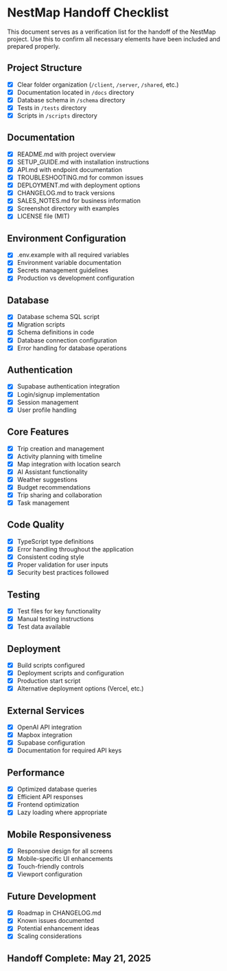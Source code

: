 # NestMap Handoff Checklist

This document serves as a verification list for the handoff of the NestMap project. Use this to confirm all necessary elements have been included and prepared properly.

## Project Structure

- [x] Clear folder organization (`/client`, `/server`, `/shared`, etc.)
- [x] Documentation located in `/docs` directory
- [x] Database schema in `/schema` directory
- [x] Tests in `/tests` directory
- [x] Scripts in `/scripts` directory

## Documentation

- [x] README.md with project overview
- [x] SETUP_GUIDE.md with installation instructions
- [x] API.md with endpoint documentation
- [x] TROUBLESHOOTING.md for common issues
- [x] DEPLOYMENT.md with deployment options
- [x] CHANGELOG.md to track versions
- [x] SALES_NOTES.md for business information
- [x] Screenshot directory with examples
- [x] LICENSE file (MIT)

## Environment Configuration

- [x] .env.example with all required variables
- [x] Environment variable documentation
- [x] Secrets management guidelines
- [x] Production vs development configuration

## Database

- [x] Database schema SQL script
- [x] Migration scripts
- [x] Schema definitions in code
- [x] Database connection configuration
- [x] Error handling for database operations

## Authentication

- [x] Supabase authentication integration
- [x] Login/signup implementation
- [x] Session management
- [x] User profile handling

## Core Features

- [x] Trip creation and management
- [x] Activity planning with timeline
- [x] Map integration with location search
- [x] AI Assistant functionality
- [x] Weather suggestions
- [x] Budget recommendations
- [x] Trip sharing and collaboration
- [x] Task management

## Code Quality

- [x] TypeScript type definitions
- [x] Error handling throughout the application
- [x] Consistent coding style
- [x] Proper validation for user inputs
- [x] Security best practices followed

## Testing

- [x] Test files for key functionality
- [x] Manual testing instructions
- [x] Test data available

## Deployment

- [x] Build scripts configured
- [x] Deployment scripts and configuration
- [x] Production start script
- [x] Alternative deployment options (Vercel, etc.)

## External Services

- [x] OpenAI API integration
- [x] Mapbox integration
- [x] Supabase configuration
- [x] Documentation for required API keys

## Performance

- [x] Optimized database queries
- [x] Efficient API responses
- [x] Frontend optimization
- [x] Lazy loading where appropriate

## Mobile Responsiveness

- [x] Responsive design for all screens
- [x] Mobile-specific UI enhancements
- [x] Touch-friendly controls
- [x] Viewport configuration

## Future Development

- [x] Roadmap in CHANGELOG.md
- [x] Known issues documented
- [x] Potential enhancement ideas
- [x] Scaling considerations

## Handoff Complete: May 21, 2025